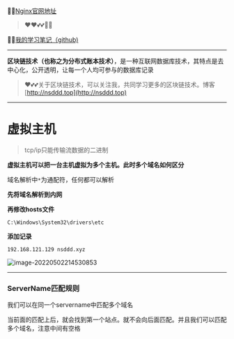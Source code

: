 😶‍🌫️[Nginx官网地址](https://www.nginx.org)

> ❤️❤️💕💕🐾🐾

😶‍🌫️[我的学习笔记（github)](https://github.com/3293172751/CS_COURSE)

---

**区块链技术（也称之为分布式账本技术）**，是一种互联网数据库技术，其特点是去中心化，公开透明，让每一个人均可参与的数据库记录

>   ❤️💕💕关于区块链技术，可以关注我，共同学习更多的区块链技术。博客[http://nsddd.top](http://nsddd.top)

---

# 虚拟主机

> tcp/ip只能传输流数据的二进制

**虚拟主机可以把一台主机虚拟为多个主机。此时多个域名如何区分**

域名解析中`*`为通配符，任何都可以解析

**先将域名解析到内网**

**再修改hosts文件**

```
C:\Windows\System32\drivers\etc
```

**添加记录**

```
192.168.121.129 nsddd.xyz
```

![image-20220502214530853](https://s2.loli.net/2022/05/02/rNWMoaXCVdtjGFS.png)



---

### ServerName匹配规则

我们可以在同一个servername中匹配多个域名

当前面的匹配上后，就会找到第一个站点。就不会向后面匹配。并且我们可以匹配多个域名，注意中间有空格

 
